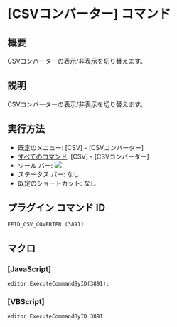 # \[CSVコンバーター\] コマンド

## 概要

CSVコンバーターの表示/非表示を切り替えます。

## 説明

CSVコンバーターの表示/非表示を切り替えます。

## 実行方法

- 既定のメニュー: \[CSV\] - \[CSVコンバーター\]
- [すべてのコマンド](../../glossary/allcommands): \[CSV\] - \[CSVコンバーター\]
- ツール バー: ![](../../images/convert_to..png)
- ステータス バー: なし
- 既定のショートカット: なし

## プラグイン コマンド ID

```
EEID_CSV_COVERTER (3891)
```

## マクロ

### \[JavaScript\]

```
editor.ExecuteCommandByID(3891);
```

### \[VBScript\]

```
editor.ExecuteCommandByID 3891
```
